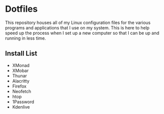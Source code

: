# Dotfiles

This repository houses all of my Linux configuration files for the various programs and applications that I use on my system. This is here to help speed up the process when I set up a new computer so that I can be up and running in less time.


## Install List

- XMonad
- XMobar
- Thunar
- Alacritty
- Firefox
- Neofetch
- htop
- 1Password
- Kdenlive
